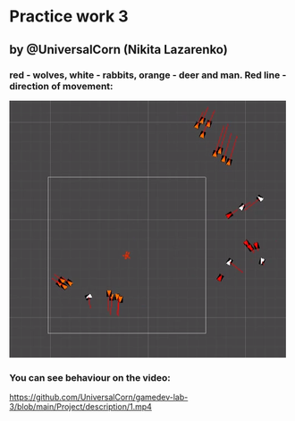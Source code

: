 # Practice work 3
## by @UniversalCorn (Nikita Lazarenko)


### red - wolves, white - rabbits, orange - deer and man. Red line - direction of movement:

![description image 1](https://github.com/UniversalCorn/gamedev-lab-3/blob/main/Project/description/1.png)

### You can see behaviour on the video:
https://github.com/UniversalCorn/gamedev-lab-3/blob/main/Project/description/1.mp4
